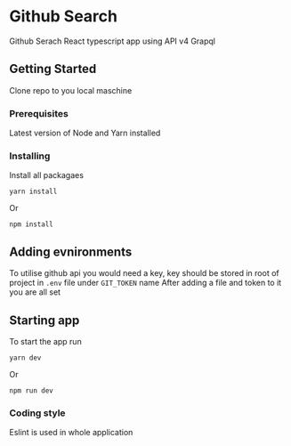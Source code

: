 # Github Search 

Github Serach React typescript app using API v4 Grapql

## Getting Started

Clone repo to you local maschine

### Prerequisites

Latest version of Node and Yarn installed

### Installing

Install all packagaes 

```
yarn install
```

Or

```
npm install
```


## Adding evnironments
To utilise github api you would need a key, key should be stored in root of project in `.env` file under `GIT_TOKEN` name
After adding a file and token to it you are all set 

## Starting app

To start the app run
```
yarn dev
```

Or

```
npm run dev
```


### Coding style 

Eslint is used in whole application



